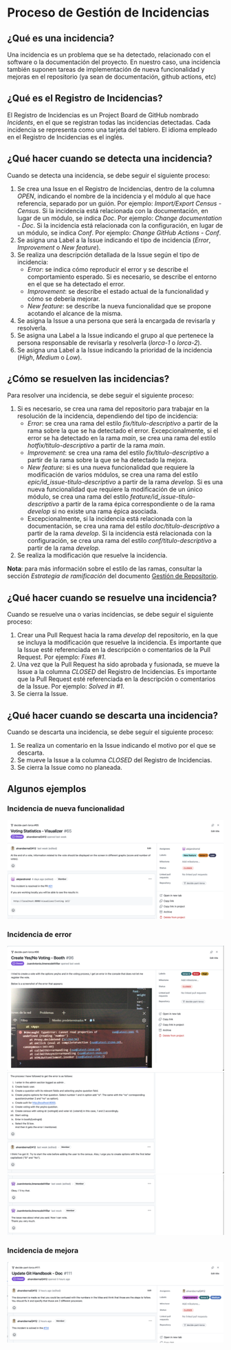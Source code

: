 # Proceso de Gestión de Incidencias

## ¿Qué es una incidencia?

Una incidencia es un problema que se ha detectado, relacionado con el software o la documentación del proyecto. En nuestro caso, una incidencia también suponen tareas de implementación de nueva funcionalidad y mejoras en el repositorio (ya sean de documentación, github actions, etc)

## ¿Qué es el Registro de Incidencias?

El Registro de Incidencias es un Project Board de GitHub nombrado *Incidents*, en el que se registran todas las incidencias detectadas. Cada incidencia se representa como una tarjeta del tablero. El idioma empleado en el Registro de Incidencias es el inglés.

## ¿Qué hacer cuando se detecta una incidencia?

Cuando se detecta una incidencia, se debe seguir el siguiente proceso:

1. Se crea una Issue en el Registro de Incidencias, dentro de la columna *OPEN*,  indicando el nombre de la incidencia y el módulo al que hace referencia, separado por un guión. Por ejemplo: *Import/Export Census - Census*. Si la incidencia está relacionada con la documentación, en lugar de un módulo, se indica *Doc*. Por ejemplo: *Change documentation - Doc*. Si la incidencia está relacionada con la configuración, en lugar de un módulo, se indica *Conf*. Por ejemplo: *Change GitHub Actions - Conf*.
2. Se asigna una Label a la Issue indicando el tipo de incidencia (*Error*, *Improvement* o *New feature*).
3. Se realiza una descripción detallada de la Issue según el tipo de incidencia:
    * *Error*: se indica cómo reproducir el error y se describe el comportamiento esperado. Si es necesario, se describe el entorno en el que se ha detectado el error.
    * *Improvement*: se describe el estado actual de la funcionalidad y cómo se debería mejorar.
    * *New feature*: se describe la nueva funcionalidad que se propone acotando el alcance de la misma.
4. Se asigna la Issue a una persona que será la encargada de revisarla y resolverla.
5. Se asigna una Label a la Issue indicando el grupo al que pertenece la persona responsable de revisarla y resolverla (*lorca-1* o *lorca-2*).
6. Se asigna una Label a la Issue indicando la prioridad de la incidencia (*High*, 
*Medium* o *Low*).

## ¿Cómo se resuelven las incidencias?	

Para resolver una incidencia, se debe seguir el siguiente proceso:

1. Si es necesario, se crea una rama del repositorio para trabajar en la resolución de la incidencia, dependiendo del tipo de incidencia:
    * *Error*: se crea una rama del estilo *fix/titulo-descriptivo* a partir de la rama sobre la que se ha detectado el error. Excepcionalmente, si el error se ha detectado en la rama *main*, 
    se crea una rama del estilo *hotfix/titulo-descriptivo* a partir de la rama *main*.
    * *Improvement*: se crea una rama del estilo *fix/titulo-descriptivo* a partir de la rama sobre la que se ha detectado la mejora.
    * *New feature*: si es una nueva funcionalidad que requiere la modificación de varios módulos, se crea una rama del estilo *epic/id_issue-titulo-descriptivo* a partir de la rama *develop*. Si es una nueva funcionalidad que requiere la modificación de un único módulo, se crea una rama del estilo *feature/id_issue-titulo-descriptivo* a partir de la rama épica correspondiente o de la rama *develop* si no existe una rama épica asociada.
    * Excepcionalmente, si la incidencia está relacionada con la documentación, se crea una rama del estilo *doc/titulo-descriptivo* a partir de la rama *develop*. Si la incidencia está relacionada con la configuración, se crea una rama del estilo *conf/titulo-descriptivo* a partir de la rama *develop*.
2. Se realiza la modificación que resuelve la incidencia.

**Nota**: para más información sobre el estilo de las ramas, consultar la sección *Estrategia de ramificación* del documento [Gestión de Repositorio](./Gestion-de-repositorio.md).

## ¿Qué hacer cuando se resuelve una incidencia?

Cuando se resuelve una o varias incidencias, se debe seguir el siguiente proceso:

1. Crear una Pull Request hacia la rama *develop* del repositorio, en la que se incluya la modificación que resuelve la incidencia. Es importante que la Issue esté referenciada en la descripción o comentarios de la Pull Request. Por ejemplo: *Fixes #1*.
2. Una vez que la Pull Request ha sido aprobada y fusionada, se mueve la Issue a la columna *CLOSED* del Registro de Incidencias. Es importante que la Pull Request esté referenciada en la descripción o comentarios de la Issue. Por ejemplo: *Solved in #1*.
3. Se cierra la Issue.

## ¿Qué hacer cuando se descarta una incidencia?

Cuando se descarta una incidencia, se debe seguir el siguiente proceso:

1. Se realiza un comentario en la Issue indicando el motivo por el que se descarta.
2. Se mueve la Issue a la columna *CLOSED* del Registro de Incidencias.
3. Se cierra la Issue como no planeada.


## Algunos ejemplos

### Incidencia de nueva funcionalidad
<p align="center">
<img  src="./images/newFeature.png">
</p>

### Incidencia de error
<p align="center">
<img  src="./images/errorPart1.png">
<img  src="./images/errorPart2.png">
<img  src="./images/errorPart3.png">
</p>

### Incidencia de mejora
<p align="center">
<img  src="./images/improvement.png">  
</p>
